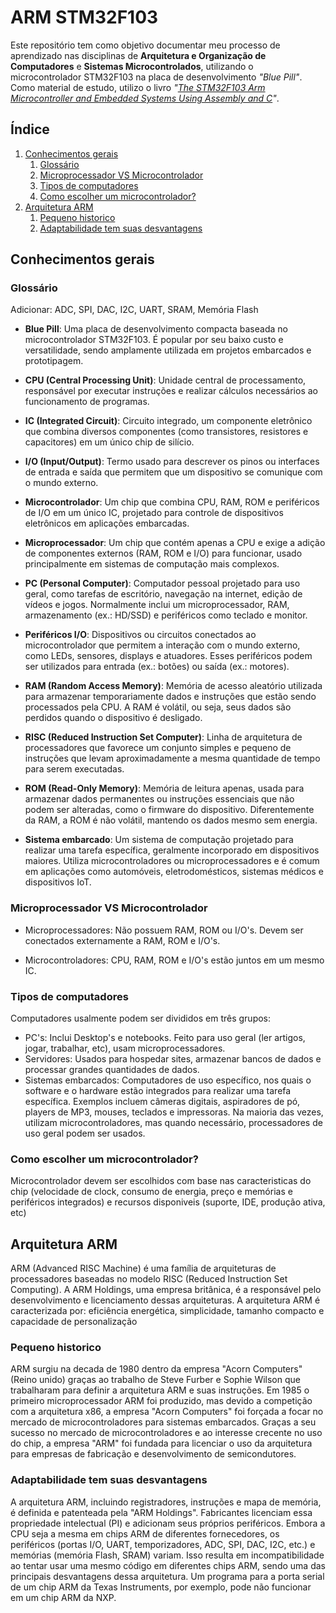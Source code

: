 # ARM STM32F103  

Este repositório tem como objetivo documentar meu processo de aprendizado nas disciplinas de **Arquitetura e Organização de Computadores** e **Sistemas Microcontrolados**, utilizando o microcontrolador STM32F103 na placa de desenvolvimento *"Blue Pill"*. Como material de estudo, utilizo o livro *"[The STM32F103 Arm Microcontroller and Embedded Systems Using Assembly and C](https://www.amazon.com.br/STM32F103-Arm-Microcontroller-Embedded-Systems/dp/1970054018)"*.  

## Índice  
1. [Conhecimentos gerais](#conhecimentos-gerais) 
    1. [Glossário](#glossário)
    2. [Microprocessador VS Microcontrolador](#microprocessador-vs-microcontrolador)  
    3. [Tipos de computadores](#tipos-de-computadores)
    4. [Como escolher um microcontrolador?](#como-escolher-um-microcontrolador)
2. [Arquitetura ARM](#arquitetura-arm)
    1. [Pequeno historico](#pequeno-historico)
    2. [Adaptabilidade tem suas desvantagens](#adaptabilidade-tem-suas-desvantagens)

## Conhecimentos gerais

### Glossário 
Adicionar: ADC, SPI, DAC, I2C, UART, SRAM, Memória Flash

- **Blue Pill**: Uma placa de desenvolvimento compacta baseada no microcontrolador STM32F103. É popular por seu baixo custo e versatilidade, sendo amplamente utilizada em projetos embarcados e prototipagem.

- **CPU (Central Processing Unit)**: Unidade central de processamento, responsável por executar instruções e realizar cálculos necessários ao funcionamento de programas.

- **IC (Integrated Circuit)**: Circuito integrado, um componente eletrônico que combina diversos componentes (como transistores, resistores e capacitores) em um único chip de silício.

- **I/O (Input/Output)**: Termo usado para descrever os pinos ou interfaces de entrada e saída que permitem que um dispositivo se comunique com o mundo externo.

- **Microcontrolador**: Um chip que combina CPU, RAM, ROM e periféricos de I/O em um único IC, projetado para controle de dispositivos eletrônicos em aplicações embarcadas.

- **Microprocessador**: Um chip que contém apenas a CPU e exige a adição de componentes externos (RAM, ROM e I/O) para funcionar, usado principalmente em sistemas de computação mais complexos.

- **PC (Personal Computer)**: Computador pessoal projetado para uso geral, como tarefas de escritório, navegação na internet, edição de vídeos e jogos. Normalmente inclui um microprocessador, RAM, armazenamento (ex.: HD/SSD) e periféricos como teclado e monitor.

- **Periféricos I/O**: Dispositivos ou circuitos conectados ao microcontrolador que permitem a interação com o mundo externo, como LEDs, sensores, displays e atuadores. Esses periféricos podem ser utilizados para entrada (ex.: botões) ou saída (ex.: motores).

- **RAM (Random Access Memory)**: Memória de acesso aleatório utilizada para armazenar temporariamente dados e instruções que estão sendo processados pela CPU. A RAM é volátil, ou seja, seus dados são perdidos quando o dispositivo é desligado.

- **RISC (Reduced Instruction Set Computer)**: Linha de arquitetura de processadores que favorece um conjunto simples e pequeno de instruções que levam aproximadamente a mesma quantidade de tempo para serem executadas.

- **ROM (Read-Only Memory)**: Memória de leitura apenas, usada para armazenar dados permanentes ou instruções essenciais que não podem ser alteradas, como o firmware do dispositivo. Diferentemente da RAM, a ROM é não volátil, mantendo os dados mesmo sem energia.

- **Sistema embarcado**: Um sistema de computação projetado para realizar uma tarefa específica, geralmente incorporado em dispositivos maiores. Utiliza microcontroladores ou microprocessadores e é comum em aplicações como automóveis, eletrodomésticos, sistemas médicos e dispositivos IoT.

### Microprocessador VS Microcontrolador
- Microprocessadores: Não possuem RAM, ROM ou I/O's. Devem ser conectados externamente a RAM, ROM e I/O's.

- Microcontroladores: CPU, RAM, ROM e I/O's estão juntos em um mesmo IC.

### Tipos de computadores
Computadores usalmente podem ser divididos em três grupos:
- PC's: Inclui Desktop's e notebooks. Feito para uso geral (ler artigos, jogar, trabalhar, etc), usam microprocessadores.
- Servidores: Usados para hospedar sites, armazenar bancos de dados e processar grandes quantidades de dados.
- Sistemas embarcados: Computadores de uso específico, nos quais o software e o hardware estão integrados para realizar uma tarefa específica. Exemplos incluem câmeras digitais, aspiradores de pó, players de MP3, mouses, teclados e impressoras. Na maioria das vezes, utilizam microcontroladores, mas quando necessário, processadores de uso geral podem ser usados.

### Como escolher um microcontrolador?
Microcontrolador devem ser escolhidos com base nas caracteristicas do chip (velocidade de clock, consumo de energia, preço e memórias e periféricos integrados) e recursos disponiveis (suporte, IDE, produção ativa, etc)

## Arquitetura ARM
ARM (Advanced RISC Machine) é uma família de arquiteturas de processadores baseadas no modelo RISC (Reduced Instruction Set Computing). A ARM Holdings, uma empresa britânica, é a responsável pelo desenvolvimento e licenciamento dessas arquiteturas. A arquitetura ARM é caracterizada por: eficiência energética, simplicidade, tamanho compacto e capacidade de personalização

### Pequeno historico
ARM surgiu na decada de 1980 dentro da empresa "Acorn Computers" (Reino unido) graças ao trabalho de Steve Furber e Sophie Wilson que trabalharam para definir a arquitetura ARM e suas instruções. Em 1985 o primeiro microprocessador ARM foi produzido, mas devido a competição com a arquitetura x86, a empresa "Acorn Computers" foi forçada a focar no mercado de microcontroladores para sistemas embarcados. Graças a seu sucesso no mercado de microcontroladores e ao interesse crecente no uso do chip, a empresa "ARM" foi fundada para licenciar o uso da arquitetura para empresas de fabricação e desenvolvimento de semicondutores. 

### Adaptabilidade tem suas desvantagens
A arquitetura ARM, incluindo registradores, instruções e mapa de memória, é definida e patenteada pela "ARM Holdings". Fabricantes licenciam essa propriedade intelectual (PI) e adicionam seus próprios periféricos. Embora a CPU seja a mesma em chips ARM de diferentes fornecedores, os periféricos (portas I/O, UART, temporizadores, ADC, SPI, DAC, I2C, etc.) e memórias (memória Flash, SRAM) variam. Isso resulta em incompatibilidade ao tentar usar uma mesmo código em diferentes chips ARM, sendo uma das principais desvantagens dessa arquitetura. Um programa para a porta serial de um chip ARM da Texas Instruments, por exemplo, pode não funcionar em um chip ARM da NXP.